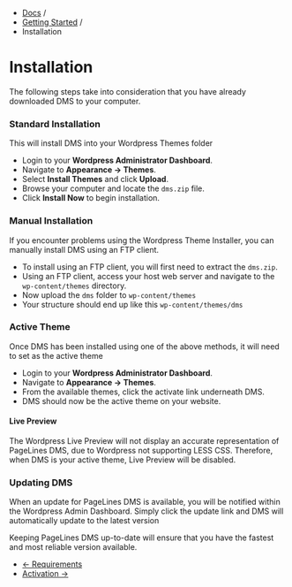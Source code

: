 <div class="row-fluid">
	<div class="span12">
		<ul class="breadcrumb">
  			<li><a href="http://docs.pagelines.com/">Docs</a> <span class="divider">/</span></li>
  			<li><a href="http://docs.pagelines.com/getting-started">Getting Started</a> <span class="divider">/</span></li>
  			<li class="active">Installation</li>
		</ul>
	</div>
</div>

# Installation #

<p>The following steps take into consideration that you have already downloaded DMS to your computer.</p>

<h3>Standard Installation</h3>

<p>This will install DMS into your Wordpress Themes folder</p>

<ul>
  <li>Login to your <strong>Wordpress Administrator Dashboard</strong>.</li>
  <li>Navigate to <strong>Appearance → Themes</strong>.</li>
  <li>Select <strong>Install Themes</strong> and click <strong>Upload</strong>.</li>
  <li>Browse your computer and locate the <code>dms.zip</code> file.</li>
  <li>Click <strong>Install Now</strong> to begin installation.</li>
</ul>

<h3>Manual Installation</h3>

<p>If you encounter problems using the Wordpress Theme Installer, you can manually install DMS using an FTP client.</p>

<ul>
  <li>To install using an FTP client, you will first need to extract the <code>dms.zip</code>.
  <li>Using an FTP client, access your host web server and navigate to the <code>wp-content/themes</code> directory.</li>
  <li>Now upload the <code>dms</code> folder to <code>wp-content/themes</code></li>
  <li>Your structure should end up like this <code>wp-content/themes/dms</code>
</ul>

<h3>Active Theme</h3>

<p>Once DMS has been installed using one of the above methods, it will need to set as the active theme</p>

<ul>
  <li>Login to your <strong>Wordpress Administrator Dashboard</strong>.</li>
  <li>Navigate to <strong>Appearance → Themes</strong>.</li>
  <li>From the available themes, click the activate link underneath DMS.</li>
  <li>DMS should now be the active theme on your website.</li>
</ul>

<div class="bs-callout bs-callout-info">
    <h4>Live Preview</h4>
    <p>The Wordpress Live Preview will not display an accurate representation of PageLines DMS, due to Wordpress 
    not supporting LESS CSS. Therefore, when DMS is your active theme, Live Preview will be disabled.</p>
</div>

<h3>Updating DMS</h3>

<p>When an update for PageLines DMS is available, you will be notified within the Wordpress Admin Dashboard. 
Simply click the update link and DMS will automatically update to the latest version</p>

<p>Keeping PageLines DMS up-to-date will ensure that you have the fastest and most reliable version available.</p>

<div class="row-fluid">
	<div class="span12">
		<ul class="pager">
			<li class="pull-left"><a href="http://docs.pagelines.com/getting-started/system-requirements">&larr; Requirements</a></li>
  			<li class="pull-right"><a href="http://docs.pagelines.com/getting-started/activation">Activation &rarr;</i></a></li>
		</ul>
	</div>
</div>
